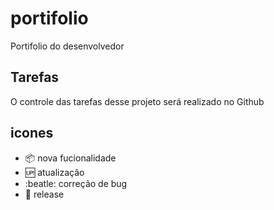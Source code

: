 # portifolio

 Portifolio do desenvolvedor

 ## Tarefas

 O controle das tarefas desse projeto será realizado no Github

 ## icones

 - :package: nova fucionalidade
 - :up: atualização
 - :beatle: correção de bug
 - :checkered_flag: release

